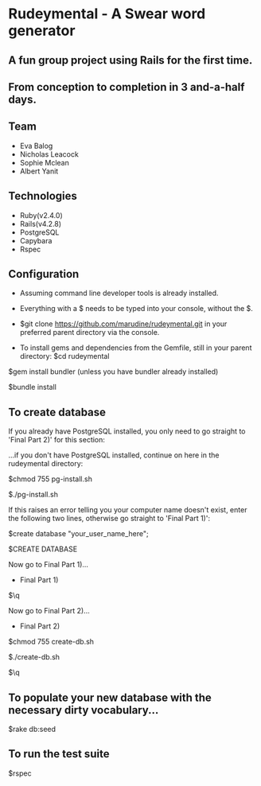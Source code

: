 # Rudeymental - A Swear word generator

## A fun group project using Rails for the first time.
## From conception to completion in 3 and-a-half days.

## Team

- Eva Balog
- Nicholas Leacock
- Sophie Mclean
- Albert Yanit


## Technologies

- Ruby(v2.4.0)
- Rails(v4.2.8)
- PostgreSQL
- Capybara
- Rspec


## Configuration

- Assuming command line developer tools is already installed.

- Everything with a $ needs to be typed into your console, without the $.

- $git clone https://github.com/marudine/rudeymental.git in your preferred parent directory via the console.

- To install gems and dependencies from the Gemfile, still in your parent directory:
$cd rudeymental

$gem install bundler (unless you have bundler already installed)

$bundle install

## To create database

If you already have PostgreSQL installed, you only need to go straight to 'Final Part 2)' for this section:

...if you don't have PostgreSQL installed, continue on here in the rudeymental directory:

$chmod 755 pg-install.sh

$./pg-install.sh

If this raises an error telling you your computer name doesn't exist, enter the following two lines, otherwise go straight to 'Final Part 1)':

$create database "your_user_name_here";

$CREATE DATABASE

Now go to Final Part 1)...


- Final Part 1)  

$\q

Now go to Final Part 2)...


- Final Part 2)

$chmod 755 create-db.sh

$./create-db.sh

$\q


## To populate your new database with the necessary dirty vocabulary...

$rake db:seed


## To run the test suite

$rspec
